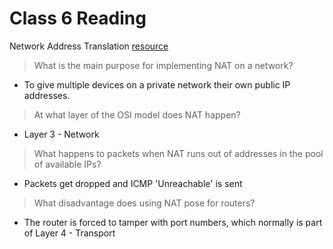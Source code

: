 # Class 6 Reading
 Network Address Translation
[resource](https://www.geeksforgeeks.org/network-address-translation-nat/)

> What is the main purpose for implementing NAT on a network?
   - To give multiple devices on a private network their own public IP addresses.

> At what layer of the OSI model does NAT happen?
   - Layer 3 - Network

> What happens to packets when NAT runs out of addresses in the pool of available IPs?
   - Packets get dropped and ICMP 'Unreachable' is sent

> What disadvantage does using NAT pose for routers?
   - The router is forced to tamper with port numbers, which normally is part of Layer 4 - Transport